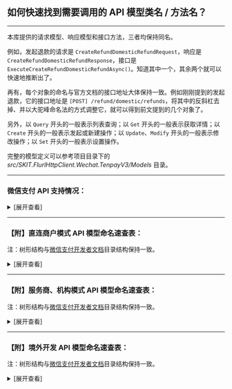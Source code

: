 ﻿## 如何快速找到需要调用的 API 模型类名 / 方法名？

---

本库提供的请求模型、响应模型和接口方法，三者均保持同名。

例如，发起退款的请求是 `CreateRefundDomesticRefundRequest`，响应是 `CreateRefundDomesticRefundResponse`，接口是 `ExecuteCreateRefundDomesticRefundAsync()`。知道其中一个，其余两个就可以快速地推断出了。

再有，每个对象的命名与官方文档的接口地址大体保持一致。例如刚刚提到的发起退款，它的接口地址是 `[POST] /refund/domestic/refunds`，将其中的反斜杠去掉、并以大驼峰命名法的方式调整它，就可以得到前文提到的几个对象了。

另外，以 `Query` 开头的一般表示列表查询；以 `Get` 开头的一般表示获取详情；以 `Create` 开头的一般表示发起或新建操作；以 `Update`、`Modify` 开头的一般表示修改操作；以 `Set` 开头的一般表示设置操作。

完整的模型定义可以参考项目目录下的 _src/SKIT.FlurlHttpClient.Wechat.TenpayV3/Models_ 目录。

---

### 微信支付 API 支持情况：

<details>

<summary>[展开查看]</summary>

|     |            微信 API             |           商户类型           |       备注        |
| :-: | :-----------------------------: | :--------------------------: | :---------------: |
|  √  |     商户进件：特约商户进件      |            服务商            |                   |
|  √  |      基础支付：JSAPI 支付       |      直连商户 & 服务商       |                   |
|  √  |       基础支付：APP 支付        |      直连商户 & 服务商       |                   |
|  √  |        基础支付：H5 支付        |      直连商户 & 服务商       |                   |
|  √  |      基础支付：Native 支付      |      直连商户 & 服务商       |                   |
|  √  |      基础支付：小程序支付       |      直连商户 & 服务商       |                   |
|  √  |       基础支付：合单支付        |      直连商户 & 服务商       |                   |
|  ×  | <del>基础支付：付款码支付</del> | <del>直连商户 & 服务商</del> | 官方未提供 v3 API |
|  √  |      经营能力：微信支付分       |      直连商户 & 服务商       |                   |
|  √  |      经营能力：微信先享卡       |           直连商户           |                   |
|  √  |      经营能力：支付即服务       |      直连商户 & 服务商       |                   |
|  √  |       经营能力：点金计划        |            服务商            |                   |
|  √  |      行业方案：电商收付通       |            服务商            |                   |
|  √  |       行业方案：智慧商圈        |      直连商户 & 服务商       |                   |
|  √  |  行业方案：微信支付分停车服务   |      直连商户 & 服务商       |                   |
|  √  |        营销工具：代金券         |      直连商户 & 服务商       |                   |
|  √  |        营销工具：商家券         |      直连商户 & 服务商       |                   |
|  √  |       营销工具：委托营销        |      直连商户 & 服务商       |                   |
|  √  |        营销工具：消费卡         |      直连商户 & 服务商       |                   |
|  √  |       营销工具：支付有礼        |      直连商户 & 服务商       |                   |
|  √  |   营销工具：代扣服务切卡组件    |      直连商户 & 服务商       |                   |
|  √  | 营销工具：图片上传（营销专用）  |      直连商户 & 服务商       |                   |
|  ×  |  <del>营销工具：现金红包</del>  | <del>直连商户 & 服务商</del> | 官方未提供 v3 API |
|  √  |     营销工具：银行定向促活      |      直连商户 & 服务商       |                   |
|  ×  |  <del>资金应用：企业付款</del>  |     <del>直连商户</del>      | 官方未提供 v3 API |
|  √  |         资金应用：分账          |      直连商户 & 服务商       |                   |
|  √  |     资金应用：连锁品牌分账      |            服务商            |                   |
|  √  |   风险合规：商户开户意愿确认    |            服务商            |                   |
|  √  |    风险合规：消费者投诉 2.0     |      直连商户 & 服务商       |                   |
|  ×  |  <del>其他能力：清关报关</del>  |     <del>直连商户</del>      | 官方未提供 v3 API |
|  √  |       其他能力：图片上传        |      直连商户 & 服务商       |                   |
|  √  |       其他能力：视频上传        |      直连商户 & 服务商       |                   |
|  √  |      境外支付：子商户进件       |            服务商            |                   |
|  √  |       境外支付：融合钱包        |            服务商            |                   |
|  √  |         境外支付：报关          |            服务商            |                   |

</details>

---

### 【附】直连商户模式 API 模型命名速查表：

注：树形结构与[微信支付开发者文档](https://pay.weixin.qq.com/wiki/doc/apiv3/apis/index.shtml)目录结构保持一致。

<details>

<summary>[展开查看]</summary>

-   平台证书

    -   获取平台证书：`QueryCertificates`

-   基础支付

    -   JSAPI 支付

        -   统一下单：`CreatePayTransactionJsapi`

        -   查询订单：`GetPayTransactionById` / `GetPayTransactionByOutTradeNumber`

        -   关闭订单：`ClosePayTransaction`

        -   申请退款：`CreateRefundDomesticRefund`

        -   查询单笔退款：`GetRefundDomesticRefundByOutRefundNumber`

        -   申请交易账单：`GetBillTradeBill`

        -   申请资金账单：`GetBillFundflowBill`

        -   下载账单：`DownloadBillFile`

    -   APP 支付

        -   统一下单：`CreatePayTransactionApp`

        -   查询订单：`GetPayTransactionById` / `GetPayTransactionByOutTradeNumber`

        -   关闭订单：`ClosePayTransaction`

        -   申请退款：`CreateRefundDomesticRefund`

        -   查询单笔退款：`GetRefundDomesticRefundByOutRefundNumber`

        -   申请交易账单：`GetBillTradeBill`

        -   申请资金账单：`GetBillFundflowBill`

        -   下载账单：`DownloadBillFile`

    -   H5 支付

        -   统一下单：`CreatePayTransactionH5`

        -   查询订单：`GetPayTransactionById` / `GetPayTransactionByOutTradeNumber`

        -   关闭订单：`ClosePayTransaction`

        -   申请退款：`CreateRefundDomesticRefund`

        -   查询单笔退款：`GetRefundDomesticRefundByOutRefundNumber`

        -   申请交易账单：`GetBillTradeBill`

        -   申请资金账单：`GetBillFundflowBill`

        -   下载账单：`DownloadBillFile`

    -   Native 支付

        -   统一下单：`CreatePayTransactionNative`

        -   查询订单：`GetPayTransactionById` / `GetPayTransactionByOutTradeNumber`

        -   关闭订单：`ClosePayTransaction`

        -   申请退款：`CreateRefundDomesticRefund`

        -   查询单笔退款：`GetRefundDomesticRefundByOutRefundNumber`

        -   申请交易账单：`GetBillTradeBill`

        -   申请资金账单：`GetBillFundflowBill`

        -   下载账单：`DownloadBillFile`

    -   小程序支付

        -   统一下单：`CreatePayTransactionJsapi`

        -   查询订单：`GetPayTransactionById` / `GetPayTransactionByOutTradeNumber`

        -   关闭订单：`ClosePayTransaction`

        -   申请退款：`CreateRefundDomesticRefund`

        -   查询单笔退款：`GetRefundDomesticRefundByOutRefundNumber`

        -   申请交易账单：`GetBillTradeBill`

        -   申请资金账单：`GetBillFundflowBill`

        -   下载账单：`DownloadBillFile`

    -   合单支付

        -   合单 APP 下单：`CreateCombineTransactionApp`

        -   合单 H5 下单：`CreateCombineTransactionH5`

        -   合单 JSAPI 下单：`CreateCombineTransactionJsapi`

        -   合单小程序下单：`CreateCombineTransactionJsapi`

        -   合单 Native 下单：`CreateCombineTransactionNative`

        -   合单查询订单：`GetCombineTransactionByCombineOutTradeNumber`

        -   合单关闭订单：`CloseCombineTransaction`

        -   申请退款：`CreateRefundDomesticRefund`

        -   查询单个退款：`GetRefundDomesticRefundByOutRefundNumber`

        -   申请交易账单：`GetBillTradeBill`

        -   申请资金账单：`GetBillFundflowBill`

        -   下载账单：`DownloadBillFile`

-   经营能力

    -   微信支付分（免确认模式）

        -   创单结单合并：`CreatePayScoreServiceOrderDirectComplete`

    -   微信支付分（免确认预授权模式）

        -   商户预授权：`ApplyPayScorePermissions`

        -   查询用户授权记录（授权协议号）：`GetPayScorePermissionsByAuthorizationCode`

        -   解除用户授权关系（授权协议号）：`TerminatePayScorePermissionsByAuthorizationCode`

        -   查询用户授权记录（OpenId）：`GetPayScorePermissionsByOpenId`

        -   解除用户授权关系（OpenId）：`TerminatePayScorePermissionsByOpenId`

    -   微信支付分（公共 API）

        -   创建支付分订单：`CreatePayScoreServiceOrder`

        -   查询支付分订单：`GetPayScoreServiceOrderByQueryId` / `GetPayScoreServiceOrderByOutOrderNumber`

        -   取消支付分订单：`CancelPayScoreServiceOrder`

        -   修改订单金额：`ModifyPayScoreServiceOrder`

        -   完结支付分订单：`SetPayScoreServiceOrderComplete`

        -   商户发起催收扣款：`SetPayScoreServiceOrderPay`

        -   同步服务订单信息：`SetPayScoreServiceOrderSync`

        -   申请退款：`CreateRefundDomesticRefund`

        -   查询退款：`GetRefundDomesticRefundByOutRefundNumber`

    -   微信先享卡

        -   预受理领卡请求：`PrepareDiscountCard`

        -   增加用户记录：`AddDiscountCardUserRecord`

        -   查询先享卡订单：`GetDiscountCardByOutCardCode`

    -   支付即服务

        -   服务人员注册：`CreateSmartGuide`

        -   服务人员分配：`AssignSmartGuide`

        -   服务人员查询：`QuerySmartGuides`

        -   服务人员信息更新：`UpdateSmartGuide`

    -   扣款服务

        -   预扣费通知：`NotifyPAPPayContracts`

-   行业方案

    -   智慧商圈

        -   商圈积分同步：`NotifyBusinessCirclePoints`

        -   商圈积分授权查询：`GetBusinessCircleUserAuthorizationByOpenId`

        -   商圈会员待积分状态查询：`GetBusinessCircleUserPointsCommitStatusByOpenId`

        -   商圈会员停车状态同步：`NotifyBusinessCircleParkings`

    -   微信支付分停车服务

        -   查询车牌服务开通信息：`GetVehicleParkingService`

        -   创建停车入场：`CreateVehicleParking`

        -   扣费受理：`CreateVehicleTransactionParking`

        -   查询订单：`GetVehicleTransactionByOutTradeNumber`

-   营销工具

    -   代金券

        -   创建代金券批次：`CreateMarketingFavorStock`

        -   激活代金券批次：`StartMarketingFavorStock`

        -   发放代金券批次：`SendMarketingFavorUserCoupon`

        -   暂停代金券批次：`PauseMarketingFavorStock`

        -   重启代金券批次：`RestartMarketingFavorStock`

        -   条件查询批次列表：`QueryMarketingFavorStocks`

        -   查询批次详情：`GetMarketingFavorStockByStockId`

        -   查询代金券详情：`GetMarketingFavorUserCouponByCouponId`

        -   查询代金券可用商户：`QueryMarketingFavorStockMerchants`

        -   查询代金券可用单品：`QueryMarketingFavorStockItems`

        -   根据商户号查用户的券：`QueryMarketingFavorUserCoupons`

        -   下载批次核销明细：`GetMarketingFavorStockUseFlow`

        -   下载批次退款明细：`GetMarketingFavorStockRefundFlow`

        -   设置消息通知地址：`UpdateMarketingFavorCallback`

    -   商家券

        -   创建商家券：`CreateMarketingBusifavorStock`

        -   查询商家券详情：`GetMarketingBusifavorStockByStockId`

        -   核销用户券：`SetMarketingBusifavorCouponUsed`

        -   根据过滤条件查询用户券：`QueryMarketingBusifavorUserCoupons`

        -   查询用户单张券详情：`GetMarketingBusifavorUserCouponByCouponCode`

        -   上传预存 Code：`UploadMarketingBusifavorStockCouponCodes`

        -   设置商家券事件通知地址：`UpdateMarketingBusifavorCallback`

        -   查询商家券事件通知地址：`GetMarketingBusifavorCallback`

        -   关联订单信息：`AssociateMarketingBusifavorCoupon`

        -   取消关联订单信息：`DisassociateMarketingBusifavorCoupon`

        -   修改批次预算：`UpdateMarketingBusifavorStockBudget`

        -   修改商家券基本信息：`UpdateMarketingBusifavorStock`

        -   申请退券：`CreateMarketingBusifavorCouponReturn`

        -   使券失效：`DeactivateMarketingBusifavorCoupon`

        -   营销补差付款：`CreateMarketingBusifavorSubsidyPayReceipt`

        -   营销补差回退：`CreateMarketingBusifavorSubsidyReturnReceipt`

        -   查询营销补差付款单详情：`GetMarketingBusifavorSubsidyPayReceiptBySubsidyReceiptId`

    -   委托营销

        -   建立合作关系：`BuildMarketingPartnership`

        -   终止合作关系：`TerminateMarketingPartnership`

        -   查询合作关系列表：`QueryMarketingPartnerships`

    -   消费卡

        -   发放消费卡：`SendMarketingBusifavorCoupon`

    -   支付有礼

        -   创建全场满额送活动：`CreateMarketingPayGiftActivityUniqueThresholdActivity`

        -   查询活动详情接口：`GetMarketingPayGiftActivityByActivityId`

        -   查询活动发券商户号：`QueryMarketingPayGiftActivityMerchants`

        -   查询活动指定商品列表：`QueryMarketingPayGiftActivityGoods`

        -   终止活动：`TerminateMarketingPayGiftActivity`

        -   新增活动发券商户号：`AddMarketingPayGiftActivityMerchant`

        -   获取支付有礼活动列表：`QueryMarketingPayGiftActivities`

        -   删除活动发券商户号：`DeleteMarketingPayGiftActivityMerchant`

    -   代扣服务切卡组件

        -   出行券切卡组件预下单：`CreateIndustryCouponToken`

    -   图片上传（营销专用）：`UploadMarketingMediaImage`

    -   银行定向促活

        -   导入定向用户协议号：`UploadMarketingBankPackagesTasks`

-   资金应用

    -   分账

        -   请求分账：`CreateProfitSharingOrder`

        -   查询分账结果：`GetProfitSharingOrderByOutOrderNu`

        -   请求分账回退：`CreateProfitSharingReturnOrder`

        -   查询分账回退结果：`GetProfitSharingReturnOrderByOutOrderNumber`

        -   解冻剩余资金：`SetProfitSharingOrderUnfrozen`

        -   查询剩余待分金额：`GetProfitSharingTransactionAmounts`

        -   添加分账接收方：`AddProfitSharingReceiver`

        -   删除分账接收方：`DeleteProfitSharingReceiver`

        -   申请分账账单：`GetProfitSharingBill`

        -   下载账单：`DownloadBillFile`

    -   批量转账到零钱

        -   发起批量转账：`CreateTransferBatch`

        -   微信批次单号查询批次单：`GetTransferBatchByBatchId`

        -   微信明细单号查询明细单：`GetTransferBatchDetailByDetailId`

        -   商家批次单号查询批次单：`GetTransferBatchByOutBatchNumber`

        -   商家明细单号查询明细单：`GetTransferBatchDetailByOutDetailNumber`

        -   转账电子回单申请受理：`CreateTransferBillReceipt`

        -   查询转账电子回单：`GetTransferBillReceiptByOutBatchNumber`

        -   转账明细电子回单受理：`CreateTransferDetailElectronicReceipt`

        -   查询转账明细电子回单受理结果：`GetTransferDetailElectronicReceiptByOutDetailNumber`

        -   下载电子回单：`DownloadBillFile`

        -   查询账户实时余额：`GetMerchantFundBalance`

        -   查询账户日终余额：`GetMerchantFundDayendBalance`

    -   来账识别

        -   商户银行来账查询：`QueryMerchantFundMerchantIncomeRecords`

-   风险合规

    -   消费者投诉 2.0

        -   查询投诉单列表：`QueryMerchantServiceComplaints`

        -   查询投诉单详情：`GetMerchantServiceComplaintByComplaintId`

        -   查询投诉协商历史：`QueryMerchantServiceComplaintNegotiationHistories`

        -   创建投诉通知回调地址：`CreateMerchantServiceComplaintNotification`

        -   查询投诉通知回调地址：`GetMerchantServiceComplaintNotification`

        -   更新投诉通知回调地址：`UpdateMerchantServiceComplaintNotification`

        -   删除投诉通知回调地址：`DeleteMerchantServiceComplaintNotification`

        -   提交回复：`CreateMerchantServiceComplaintResponse`

        -   反馈处理完成：`SetMerchantServiceComplaintComplete`

        -   商户上传反馈图片：`UploadMerchantServiceImage`

        -   下载图片：`DownloadMerchantServiceImage`

-   其他能力

    -   图片上传：`UploadMerchantMediaImage`

    -   视频上传：`UploadMerchantMediaVideo`

    -   银行组件：

        -   获取对私银行卡号开户银行：`QueryCapitalBanksByBankAccount`

        -   查询支持个人业务的银行列表：`QueryCapitalBanksPersonalBanking`

        -   查询支持对公业务的银行列表：`QueryCapitalBanksCorporateBanking`

        -   查询省份列表：`QueryCapitalAreasProvinces`

        -   查询城市列表：`QueryCapitalAreasCities`

        -   查询支行列表：`QueryCapitalBanksBranches`

</details>

---

### 【附】服务商、机构模式 API 模型命名速查表：

注：树形结构与[微信支付开发者文档](https://pay.weixin.qq.com/wiki/doc/apiv3_partner/apis/index.shtml)目录结构保持一致。

<details>

<summary>[展开查看]</summary>

-   平台证书

    -   获取平台证书：`QueryCertificates`

-   商户进件

    -   特约商户进件

        -   提交申请单：`CreateApplyForSubMerchantApplyment`

        -   查询申请单状态：`GetApplyForSubMerchantApplymentByApplymentId` / `GetApplyForSubMerchantApplymentByBusinessCode`

        -   修改结算帐号：`ModifyApplyForSubMerchantSettlement`

        -   查询结算账户：`GetApplyForSubMerchantSettlement`

-   基础支付

    -   JSAPI 支付

        -   统一下单：`CreatePayPartnerTransactionJsapi`

        -   查询订单：`GetPayPartnerTransactionById` / `GetPayPartnerTransactionByOutTradeNumber`

        -   关闭订单：`ClosePayPartnerTransaction`

        -   申请退款：`CreateRefundDomesticRefund`

        -   查询单笔退款：`GetRefundDomesticRefundByOutRefundNumber`

        -   申请交易账单：`GetBillTradeBill`

        -   申请资金账单：`GetBillFundflowBill`

        -   申请单个子商户资金账单：`GetBillSubMerchantFundflowBill`

        -   下载账单：`DownloadBillFile`

    -   APP 支付

        -   统一下单：`CreatePayPartnerTransactionApp`

        -   查询订单：`GetPayPartnerTransactionById` / `GetPayPartnerTransactionByOutTradeNumber`

        -   关闭订单：`ClosePayPartnerTransaction`

        -   申请退款：`CreateRefundDomesticRefund`

        -   查询单笔退款：`GetRefundDomesticRefundByOutRefundNumber`

        -   申请交易账单：`GetBillTradeBill`

        -   申请资金账单：`GetBillFundflowBill`

        -   申请单个子商户资金账单：`GetBillSubMerchantFundflowBill`

        -   下载账单：`DownloadBillFile`

    -   H5 支付

        -   统一下单：`CreatePayPartnerTransactionH5`

        -   查询订单：`GetPayPartnerTransactionById` / `GetPayPartnerTransactionByOutTradeNumber`

        -   关闭订单：`ClosePayPartnerTransaction`

        -   申请退款：`CreateRefundDomesticRefund`

        -   查询单笔退款：`GetRefundDomesticRefundByOutRefundNumber`

        -   申请交易账单：`GetBillTradeBill`

        -   申请资金账单：`GetBillFundflowBill`

        -   申请单个子商户资金账单：`GetBillSubMerchantFundflowBill`

        -   下载账单：`DownloadBillFile`

    -   Native 支付

        -   统一下单：`CreatePayPartnerTransactionNative`

        -   查询订单：`GetPayPartnerTransactionById` / `GetPayPartnerTransactionByOutTradeNumber`

        -   关闭订单：`ClosePayPartnerTransaction`

        -   申请退款：`CreateRefundDomesticRefund`

        -   查询单笔退款：`GetRefundDomesticRefundByOutRefundNumber`

        -   申请交易账单：`GetBillTradeBill`

        -   申请资金账单：`GetBillFundflowBill`

        -   申请单个子商户资金账单：`GetBillSubMerchantFundflowBill`

        -   下载账单：`DownloadBillFile`

    -   小程序支付

        -   统一下单：`CreatePayPartnerTransactionJsapi`

        -   查询订单：`GetPayPartnerTransactionById` / `GetPayPartnerTransactionByOutTradeNumber`

        -   关闭订单：`ClosePayPartnerTransaction`

        -   申请退款：`CreateRefundDomesticRefund`

        -   查询单笔退款：`GetRefundDomesticRefundByOutRefundNumber`

        -   申请交易账单：`GetBillTradeBill`

        -   申请资金账单：`GetBillFundflowBill`

        -   申请单个子商户资金账单：`GetBillSubMerchantFundflowBill`

        -   下载账单：`DownloadBillFile`

    -   合单支付

        -   合单 APP 下单：`CreateCombineTransactionApp`

        -   合单 H5 下单：`CreateCombineTransactionH5`

        -   合单 JSAPI 下单：`CreateCombineTransactionJsapi`

        -   合单小程序下单：`CreateCombineTransactionJsapi`

        -   合单 Native 下单：`CreateCombineTransactionNative`

        -   合单查询订单：`GetCombineTransactionByCombineOutTradeNumber`

        -   合单关闭订单：`CloseCombineTransaction`

        -   申请退款：`CreateRefundDomesticRefund`

        -   查询单个退款：`GetRefundDomesticRefundByOutRefundNumber`

        -   申请交易账单：`GetBillTradeBill`

        -   申请资金账单：`GetBillFundflowBill`

        -   申请单个子商户资金账单：`GetBillSubMerchantFundflowBill`

        -   下载账单：`DownloadBillFile`

-   经营能力

    -   微信支付分（公共 API）

        -   创建支付分订单：`CreatePayScorePartnerServiceOrder`

        -   查询支付分订单：`GetPayScorePartnerServiceOrderByQueryId` / `GetPayScoreServiceOrderByOutOrderNumber`

        -   取消支付分订单：`CancelPayScorePartnerServiceOrder`

        -   修改订单金额：`ModifyPayPartnerScoreServiceOrder`

        -   完结支付分订单：`SetPayScorePartnerServiceOrderComplete`

        -   商户发起催收扣款：`SetPayScorePartnerServiceOrderPay`

        -   同步服务订单信息：`SetPayScorePartnerServiceOrderSync`

        -   商户申请获取对账单：`GetPayScoreMerchantBill`

    -   微信支付分（免确认模式特有 API）

        -   商户预授权：`ApplyPayScorePartnerPermissions`

        -   查询用户授权记录（授权协议号）：`GetPayScorePartnerPermissionsByAuthorizationCode`

        -   解除用户授权关系（授权协议号）：`TerminatePayScorePartnerPermissionsByAuthorizationCode`

        -   查询用户授权记录（OpenId）：`GetPayScorePartnerPermissionsByOpenId`

        -   解除用户授权关系（OpenId）：`TerminatePayScorePartnerPermissionsByOpenId`

    -   支付即服务

        -   服务人员注册：`CreateSmartGuide`

        -   服务人员分配：`AssignSmartGuide`

        -   服务人员查询：`QuerySmartGuides`

        -   服务人员信息更新：`UpdateSmartGuide`

    -   点金计划

        -   点金计划管理：`ChangeGoldPlanStatus`

        -   商家小票管理：`ChangeGoldPlanCustomPageStatus`

        -   同业过滤标签管理：`SetGoldPlanAdvertisingIndustryFilter`

        -   开通广告展示：`OpenGoldPlanAdvertisingShow`

        -   关闭广告展示：`CloseGoldPlanAdvertisingShow`

    -   扣款服务

        -   预扣费通知：`NotifyPartnerPAPPayContracts`

-   行业方案

    -   电商收付通（商户进件）

        -   二级商户进件：`CreateEcommerceApplyment`

        -   查询申请状态：`GetEcommerceApplymentByApplymentId` / `GetEcommerceApplymentByOutRequestNumber`

        -   下载平台证书：`QueryCertificates`

        -   修改结算帐号：`ModifyApplyForSubMerchantSettlement`

        -   查询结算账户：`GetApplyForSubMerchantSettlement`

    -   电商收付通（普通支付）

        -   APP 下单：`CreatePayPartnerTransactionApp`

        -   JSAPI 下单：`CreatePayPartnerTransactionJsapi`

        -   小程序下单：`CreatePayPartnerTransactionJsapi`

        -   H5 下单：`CreatePayPartnerTransactionH5`

        -   H5 下单：`CreatePayPartnerTransactionH5`

        -   查询订单：`GetPayPartnerTransactionById` / `GetPayPartnerTransactionByOutTradeNumber`

        -   关闭订单：`ClosePayPartnerTransaction`

    -   电商收付通（合单支付）

        -   合单 APP 下单：`CreateCombineTransactionApp`

        -   合单 H5 下单：`CreateCombineTransactionH5`

        -   合单 JSAPI 下单：`CreateCombineTransactionJsapi`

        -   合单小程序下单：`CreateCombineTransactionJsapi`

        -   合单 Native 下单：`CreateCombineTransactionNative`

        -   合单查询订单：`GetCombineTransactionByCombineOutTradeNumber`

        -   合单关闭订单：`CloseCombineTransaction`

    -   电商收付通（分账）

        -   请求分账：`CreateEcommerceProfitSharingOrder`

        -   查询分账结果：`GetEcommerceProfitSharingOrderByOutOrderNumber`

        -   请求分账回退：`CreateEcommerceProfitSharingReturnOrder`

        -   查询分账回退结果：`GetEcommerceProfitSharingReturnOrderByOrderId` / `GetEcommerceProfitSharingReturnOrderByOutOrderNumber`

        -   完结分账：`SetEcommerceProfitSharingOrderFinish`

        -   查询订单剩余待分金额：`GetEcommerceProfitSharingOrderAmounts`

        -   添加分账接收方：`AddEcommerceProfitSharingReceiver`

        -   删除分账接收方：`DeleteEcommerceProfitSharingReceiver`

    -   电商收付通（补差）

        -   请求补差：`CreateEcommerceSubsidy`

        -   请求补差回退：`CreateEcommerceSubsidyReturn`

        -   取消补差：`CancelEcommerceSubsidy`

    -   电商收付通（退款）

        -   申请退款：`CreateEcommerceRefund`

        -   查询退款：`GetEcommerceRefundByRefundId` / `GetEcommerceRefundByOutRefundNumber`

        -   垫付退款回补：`CreateEcommerceRefundReturnAdvance`

        -   查询垫付回补结果：`GetEcommerceRefundReturnAdvance`

    -   电商收付通（余额查询）

        -   查询二级商户账户实时余额：`GetEcommerceFundBalance`

        -   查询二级商户账户日终余额：`GetEcommerceFundDayendBalance`

        -   查询电商平台账户实时余额：`GetMerchantFundBalance`

        -   查询电商平台账户日终余额：`GetMerchantFundDayendBalance`

    -   电商收付通（商户提现）

        -   二级商户余额提现：`CreateEcommerceFundWithdraw`

        -   二级商户查询提现状态：`GetEcommerceFundWithdrawByWithdrawId` / `GetEcommerceFundWithdrawByOutRequestNumber`

        -   电商平台提现：`CreateMerchantFundWithdraw`

        -   电商平台查询提现状态：`GetMerchantFundWithdrawByWithdrawId` / `GetMerchantFundWithdrawByOutRequestNumber`

        -   按日下载提现异常文件：`GetMerchantFundWithdrawBill`

    -   电商收付通（跨境支付）

        -   查询订单剩余可出境余额：`GetFundsToOverseaTransactionAvailableAbroadAmountByTransactionId`

        -   申请资金出境：`CreateFundsToOverseaOrder`

        -   查询出境结果：`GetFundsToOverseaOrderByOutOrderId`

        -   获取购付汇账单文件下载链接：`GetFundsToOverseaBillDownloadUrl`

    -   电商收付通（下载账单）

        -   申请交易账单：`GetBillTradeBill`

        -   申请资金账单：`GetBillFundflowBill`

        -   申请二级商户资金账单：`GetEcommerceBillFundflowBill`

        -   下载账单：`DownloadBillFile`

    -   智慧商圈

        -   商圈积分同步：`NotifyBusinessCirclePoints`

        -   商圈积分授权查询：`GetBusinessCircleUserAuthorizationByOpenId`

        -   商圈会员待积分状态查询：`GetBusinessCircleUserPointsCommitStatusByOpenId`

        -   商圈会员停车状态同步：`NotifyBusinessCircleParkings`

    -   微信支付分停车服务

        -   查询车牌服务开通信息：`GetVehicleParkingService`

        -   创建停车入场：`CreateVehicleParking`

        -   扣费受理：`CreateVehicleTransactionParking`

        -   查询订单：`GetVehicleTransactionByOutTradeNumber`

-   营销工具

    -   代金券

        -   创建代金券批次：`CreateMarketingFavorStock`

        -   激活代金券批次：`StartMarketingFavorStock`

        -   发放代金券批次：`SendMarketingFavorUserCoupon`

        -   暂停代金券批次：`PauseMarketingFavorStock`

        -   重启代金券批次：`RestartMarketingFavorStock`

        -   条件查询批次列表：`QueryMarketingFavorStocks`

        -   查询批次详情：`GetMarketingFavorStockByStockId`

        -   查询代金券详情：`GetMarketingFavorUserCouponByCouponId`

        -   查询代金券可用商户：`QueryMarketingFavorStockMerchants`

        -   查询代金券可用单品：`QueryMarketingFavorStockItems`

        -   根据商户号查用户的券：`QueryMarketingFavorUserCoupons`

        -   下载批次核销明细：`GetMarketingFavorStockUseFlow`

        -   下载批次退款明细：`GetMarketingFavorStockRefundFlow`

        -   设置消息通知地址：`UpdateMarketingFavorCallback`

    -   商家券

        -   创建商家券：`CreateMarketingBusifavorStock`

        -   查询商家券详情：`GetMarketingBusifavorStockByStockId`

        -   核销用户券：`SetMarketingBusifavorCouponUsed`

        -   根据过滤条件查询用户券：`QueryMarketingBusifavorUserCoupons`

        -   查询用户单张券详情：`GetMarketingBusifavorUserCouponByCouponCode`

        -   上传预存 Code：`UploadMarketingBusifavorStockCouponCodes`

        -   设置商家券事件通知地址：`UpdateMarketingBusifavorCallback`

        -   查询商家券事件通知地址：`GetMarketingBusifavorCallback`

        -   关联订单信息：`AssociateMarketingBusifavorCoupon`

        -   取消关联订单信息：`DisassociateMarketingBusifavorCoupon`

        -   修改批次预算：`UpdateMarketingBusifavorStockBudget`

        -   修改商家券基本信息：`UpdateMarketingBusifavorStock`

        -   申请退券：`CreateMarketingBusifavorCouponReturn`

        -   使券失效：`DeactivateMarketingBusifavorCoupon`

        -   营销补差付款：`CreateMarketingBusifavorSubsidyPayReceipt`

        -   营销补差回退：`CreateMarketingBusifavorSubsidyReturnReceipt`

        -   查询营销补差付款单详情：`GetMarketingBusifavorSubsidyPayReceiptBySubsidyReceiptId`

    -   委托营销

        -   建立合作关系：`BuildMarketingPartnership`

        -   终止合作关系：`TerminateMarketingPartnership`

        -   查询合作关系列表：`QueryMarketingPartnerships`

    -   支付有礼

        -   创建全场满额送活动：`CreateMarketingPayGiftActivityUniqueThresholdActivity`

        -   查询活动详情接口：`GetMarketingPayGiftActivityByActivityId`

        -   查询活动发券商户号：`QueryMarketingPayGiftActivityMerchants`

        -   查询活动指定商品列表：`QueryMarketingPayGiftActivityGoods`

        -   终止活动：`TerminateMarketingPayGiftActivity`

        -   新增活动发券商户号：`AddMarketingPayGiftActivityMerchant`

        -   获取支付有礼活动列表：`QueryMarketingPayGiftActivities`

        -   删除活动发券商户号：`DeleteMarketingPayGiftActivityMerchant`

    -   代扣服务切卡组件

        -   出行券切卡组件预下单：`CreateIndustryCouponToken`

    -   图片上传（营销专用）：`UploadMarketingMediaImage`

-   资金应用

    -   分账

        -   请求分账：`CreateProfitSharingOrder`

        -   查询分账结果：`GetProfitSharingOrderByOutOrderNu`

        -   请求分账回退：`CreateProfitSharingReturnOrder`

        -   查询分账回退结果：`GetProfitSharingReturnOrderByOutOrderNumber`

        -   解冻剩余资金：`SetProfitSharingOrderUnfrozen`

        -   查询剩余待分金额：`GetProfitSharingTransactionAmounts`

        -   查询最大分账比例：`GetProfitSharingMerchantConfigs`

        -   添加分账接收方：`AddProfitSharingReceiver`

        -   删除分账接收方：`DeleteProfitSharingReceiver`

        -   申请分账账单：`GetProfitSharingBill`

        -   下载账单：`DownloadBillFile`

    -   连锁品牌分账

        -   请求分账：`CreateBrandProfitSharingOrder`

        -   查询分账结果：`GetBrandProfitSharingOrderByOutOrderNumber`

        -   请求分账回退：`CreateBrandProfitSharingReturnOrder`

        -   查询分账回退结果：`GetBrandProfitSharingReturnOrderByOrderId` / `GetBrandProfitSharingReturnOrderByOutOrderNumber`

        -   完结分账：`SetBrandProfitSharingOrderFinish`

        -   查询订单剩余待分金额：`GetBrandProfitSharingOrderAmounts`

        -   查询最大分账比例：`GetBrandProfitSharingBrandConfigs`

        -   添加分账接收方：`AddBrandProfitSharingReceiver`

        -   删除分账接收方：`DeleteBrandProfitSharingReceiver`

    -   批量转账到零钱

        -   发起批量转账：`CreatePartnerTransferBatch`

        -   微信批次单号查询批次单：`GetPartnerTransferBatchByBatchId`

        -   微信明细单号查询明细单：`GetPartnerTransferBatchDetailByDetailId`

        -   商家批次单号查询批次单：`GetPartnerTransferBatchByOutBatchNumber`

        -   商家明细单号查询明细单：`GetPartnerTransferBatchDetailByOutDetailNumber`

        -   转账电子回单申请受理：`CreateTransferBillReceipt`

        -   查询转账电子回单：`GetTransferBillReceiptByOutBatchNumber`

        -   转账明细电子回单受理：`CreateTransferDetailElectronicReceipt`

        -   查询转账明细电子回单受理结果：`GetTransferDetailElectronicReceiptByOutDetailNumber`

        -   下载电子回单：`DownloadBillFile`

        -   查询特约商户账户实时余额：`GetEcommerceFundBalance`

        -   查询账户实时余额：`GetMerchantFundBalance`

        -   查询账户日终余额：`GetMerchantFundDayendBalance`

    -   来账识别

        -   特约商户银行来账查询：`QueryMerchantFundPartnerIncomeRecords`

        -   服务商银行来账查询：`QueryMerchantFundMerchantIncomeRecords`

-   风险合规

    -   消费者开户意愿确认

        -   提交申请单：`CreateApplyForSubjectApplyment`

        -   撤销申请单：`CancelApplyForSubjectApplymentByApplymentId` / `CancelApplyForSubjectApplymentByBusinessCode`

        -   查询申请单审核结果：`GetApplyForSubjectApplymentByApplymentId` / `GetApplyForSubjectApplymentByBusinessCode`

        -   获取商户开户意愿确认状态：`GetApplyForSubjectApplymentMerchantState`

    -   消费者投诉 2.0

        -   查询投诉单列表：`QueryMerchantServiceComplaints`

        -   查询投诉单详情：`GetMerchantServiceComplaintByComplaintId`

        -   查询投诉协商历史：`QueryMerchantServiceComplaintNegotiationHistories`

        -   创建投诉通知回调地址：`CreateMerchantServiceComplaintNotification`

        -   查询投诉通知回调地址：`GetMerchantServiceComplaintNotification`

        -   更新投诉通知回调地址：`UpdateMerchantServiceComplaintNotification`

        -   删除投诉通知回调地址：`DeleteMerchantServiceComplaintNotification`

        -   提交回复：`CreateMerchantServiceComplaintResponse`

        -   反馈处理完成：`SetMerchantServiceComplaintComplete`

        -   商户上传反馈图片：`UploadMerchantServiceImage`

        -   下载图片：`DownloadMerchantServiceImage`

    -   商户违规回调通知

        -   创建商户违规通知回调地址：`CreateMerchantRiskManageViolationNotification`

        -   查询商户违规通知回调地址：`GetMerchantRiskManageViolationNotification`

        -   更新商户违规通知回调地址：`UpdateMerchantRiskManageViolationNotification`

        -   删除商户违规通知回调地址：`DeleteMerchantRiskManageViolationNotification`

-   其他能力

    -   图片上传：`UploadMerchantMediaImage`

    -   视频上传：`UploadMerchantMediaVideo`

</details>

---

### 【附】境外开发 API 模型命名速查表：

注：树形结构与[微信支付开发者文档](https://pay.weixin.qq.com/wiki/doc/api/wxpay/en/pages/Overview.shtml)目录结构保持一致。

<details>

<summary>[展开查看]</summary>

-   Onboarding Sub Merchant

    -   Onboarding Sub Merchant (For HK)

        -   Onboarding Sub-merchant：`AddSubMerchant`

        -   Query Sub-merchant：`GetSubMerchant`

        -   Sub Merchant Modifying：`ModifySubMerchant`

-   Multi-Wallet (For HK)

    -   Quick Pay

        -   Quick Pay：`CreateHKTransactionMicroPay` / `CreateHKPartnerTransactionMicroPay`

        -   Query Order：`GetHKTransactionByOutTradeNumber` / `GetHKTransactionById` / `GetHKPartnerTransactionByOutTradeNumber` / `GetHKPartnerTransactionById`

        -   Refund Application：`CreateHKRefund` / `CreateHKPartnerRefund`

        -   Query Single Refund：`GetHKRefundByOutRefundNumber` / `GetHKRefundById` / `GetHKPartnerRefundByOutRefundNumber` / `GetHKPartnerRefundById`

        -   Downloading Reconciliation：`DownloadHKStatements`

        -   Revoke Order：`ReverseHKTransaction` / `ReverseHKPartnerTransaction`

        -   Downloading Platform Certificate：`QueryCertificates`

        -   Query Fund Settlement Details：`QueryHKSettlements`

    -   QR Code Payment

        -   Order Placement：`CreateHKTransactionMicroPay` / `CreateHKPartnerTransactionMicroPay`

        -   Query Order：`GetHKTransactionByOutTradeNumber` / `GetHKTransactionById` / `GetHKPartnerTransactionByOutTradeNumber` / `GetHKPartnerTransactionById`

        -   Refund Application：`CreateHKRefund` / `CreateHKPartnerRefund`

        -   Query Single Refund：`GetHKRefundByOutRefundNumber` / `GetHKRefundById` / `GetHKPartnerRefundByOutRefundNumber` / `GetHKPartnerRefundById`

        -   Downloading Reconciliation：`DownloadHKStatements`

        -   Close Order：`CloseHKTransaction` / `CloseHKPartnerTransaction`

        -   Downloading Platform Certificate：`QueryCertificates`

        -   Query Fund Settlement Details：`QueryHKSettlements`

    -   Mini-Program Payment

        -   Order Placement：`CreateHKTransactionMicroPay` / `CreateHKPartnerTransactionMicroPay`

        -   Query Order：`GetHKTransactionByOutTradeNumber` / `GetHKTransactionById` / `GetHKPartnerTransactionByOutTradeNumber` / `GetHKPartnerTransactionById`

        -   Refund Application：`CreateHKRefund` / `CreateHKPartnerRefund`

        -   Query Single Refund：`GetHKRefundByOutRefundNumber` / `GetHKRefundById` / `GetHKPartnerRefundByOutRefundNumber` / `GetHKPartnerRefundById`

        -   Downloading Reconciliation：`DownloadHKStatements`

        -   Close Order：`CloseHKTransaction` / `CloseHKPartnerTransaction`

        -   Downloading Platform Certificate：`QueryCertificates`

        -   Query Fund Settlement Details：`QueryHKSettlements`

    -   Official Account Payment

        -   Order Placement：`CreateHKTransactionMicroPay` / `CreateHKPartnerTransactionMicroPay`

        -   Query Order：`GetHKTransactionByOutTradeNumber` / `GetHKTransactionById` / `GetHKPartnerTransactionByOutTradeNumber` / `GetHKPartnerTransactionById`

        -   Refund Application：`CreateHKRefund` / `CreateHKPartnerRefund`

        -   Query Single Refund：`GetHKRefundByOutRefundNumber` / `GetHKRefundById` / `GetHKPartnerRefundByOutRefundNumber` / `GetHKPartnerRefundById`

        -   Downloading Reconciliation：`DownloadHKStatements`

        -   Close Order：`CloseHKTransaction` / `CloseHKPartnerTransaction`

        -   Downloading Platform Certificate：`QueryCertificates`

        -   Query Fund Settlement Details：`QueryHKSettlements`

    -   In-App Payment

        -   Order Placement：`CreateHKTransactionMicroPay` / `CreateHKPartnerTransactionMicroPay`

        -   Query Order：`GetHKTransactionByOutTradeNumber` / `GetHKTransactionById` / `GetHKPartnerTransactionByOutTradeNumber` / `GetHKPartnerTransactionById`

        -   Refund Application：`CreateHKRefund` / `CreateHKPartnerRefund`

        -   Query Single Refund：`GetHKRefundByOutRefundNumber` / `GetHKRefundById` / `GetHKPartnerRefundByOutRefundNumber` / `GetHKPartnerRefundById`

        -   Downloading Reconciliation：`DownloadHKStatements`

        -   Close Order：`CloseHKTransaction` / `CloseHKPartnerTransaction`

        -   Downloading Platform Certificate：`QueryCertificates`

        -   Query Fund Settlement Details：`QueryHKSettlements`

    -   H5 Payment

        -   Order Placement：`CreateHKTransactionMicroPay` / `CreateHKPartnerTransactionMicroPay`

        -   Query Order：`GetHKTransactionByOutTradeNumber` / `GetHKTransactionById` / `GetHKPartnerTransactionByOutTradeNumber` / `GetHKPartnerTransactionById`

        -   Refund Application：`CreateHKRefund` / `CreateHKPartnerRefund`

        -   Query Single Refund：`GetHKRefundByOutRefundNumber` / `GetHKRefundById` / `GetHKPartnerRefundByOutRefundNumber` / `GetHKPartnerRefundById`

        -   Downloading Reconciliation：`DownloadHKStatements`

        -   Close Order：`CloseHKTransaction` / `CloseHKPartnerTransaction`

        -   Downloading Platform Certificate：`QueryCertificates`

        -   Query Fund Settlement Details：`QueryHKSettlements`

-   Customs Declaration

    -   Customs Declaration：`CreateCustomsOrder`

    -   Identity Information Verification：`VerifyCustomsCertificate`

    -   Query Customs Declaration：`QueryCustomsOrders`

    -   Repush Customs Declaration：`RedeclareCustomsOrder`

    -   Modify Customs Declaration Info：`ModifyCustomsOrder`

-   Functional APIs

    -   Uploading Image API (For HK)：`UploadMerchantMediaImage`

